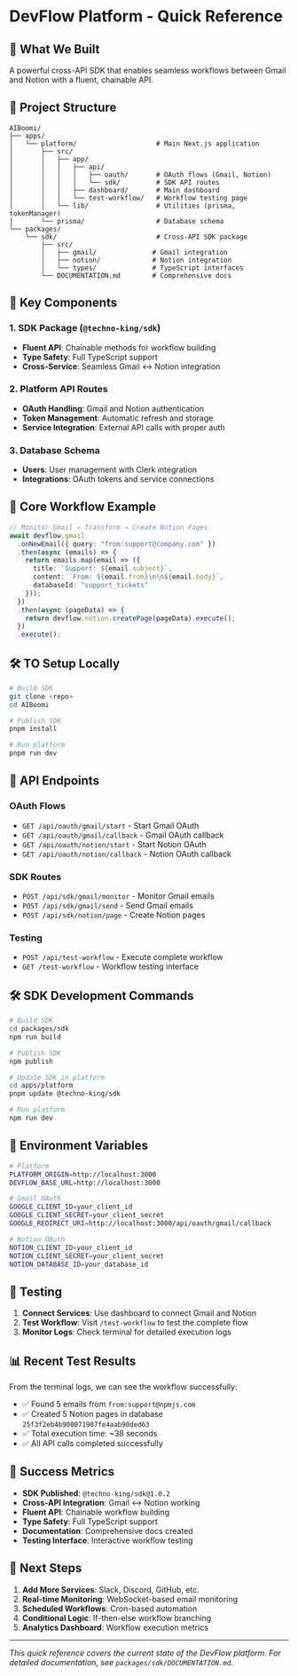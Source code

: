 # DevFlow Platform - Quick Reference

## 🚀 What We Built

A powerful cross-API SDK that enables seamless workflows between Gmail and Notion with a fluent, chainable API.

## 📁 Project Structure

```
AIBoomi/
├── apps/
│   └── platform/                    # Main Next.js application
│       ├── src/
│       │   ├── app/
│       │   │   ├── api/
│       │   │   │   ├── oauth/       # OAuth flows (Gmail, Notion)
│       │   │   │   └── sdk/         # SDK API routes
│       │   │   ├── dashboard/       # Main dashboard
│       │   │   └── test-workflow/   # Workflow testing page
│       │   └── lib/                 # Utilities (prisma, tokenManager)
│       └── prisma/                  # Database schema
└── packages/
    └── sdk/                         # Cross-API SDK package
        ├── src/
        │   ├── gmail/              # Gmail integration
        │   ├── notion/             # Notion integration
        │   └── types/              # TypeScript interfaces
        └── DOCUMENTATION.md        # Comprehensive docs
```

## 🔧 Key Components

### 1. SDK Package (`@techno-king/sdk`)
- **Fluent API**: Chainable methods for workflow building
- **Type Safety**: Full TypeScript support
- **Cross-Service**: Seamless Gmail ↔ Notion integration

### 2. Platform API Routes
- **OAuth Handling**: Gmail and Notion authentication
- **Token Management**: Automatic refresh and storage
- **Service Integration**: External API calls with proper auth

### 3. Database Schema
- **Users**: User management with Clerk integration
- **Integrations**: OAuth tokens and service connections

## 🎯 Core Workflow Example

```typescript
// Monitor Gmail → Transform → Create Notion Pages
await devflow.gmail
  .onNewEmail({ query: "from:support@company.com" })
  .then(async (emails) => {
    return emails.map(email => ({
      title: `Support: ${email.subject}`,
      content: `From: ${email.from}\n\n${email.body}`,
      databaseId: "support_tickets"
    }));
  })
  .then(async (pageData) => {
    return devflow.notion.createPage(pageData).execute();
  })
  .execute();
```

## 🛠️ TO Setup Locally

```bash
# Build SDK
git clone <repo>
cd AIBoomi

# Publish SDK
pnpm install

# Run platform
pnpm run dev
```

## 🔗 API Endpoints

### OAuth Flows
- `GET /api/oauth/gmail/start` - Start Gmail OAuth
- `GET /api/oauth/gmail/callback` - Gmail OAuth callback
- `GET /api/oauth/notion/start` - Start Notion OAuth
- `GET /api/oauth/notion/callback` - Notion OAuth callback

### SDK Routes
- `POST /api/sdk/gmail/monitor` - Monitor Gmail emails
- `POST /api/sdk/gmail/send` - Send Gmail emails
- `POST /api/sdk/notion/page` - Create Notion pages

### Testing
- `POST /api/test-workflow` - Execute complete workflow
- `GET /test-workflow` - Workflow testing interface

## 🛠️ SDK Development Commands

```bash
# Build SDK
cd packages/sdk
npm run build

# Publish SDK
npm publish

# Update SDK in platform
cd apps/platform
pnpm update @techno-king/sdk

# Run platform
npm run dev
```

## 🔑 Environment Variables

```bash
# Platform
PLATFORM_ORIGIN=http://localhost:3000
DEVFLOW_BASE_URL=http://localhost:3000

# Gmail OAuth
GOOGLE_CLIENT_ID=your_client_id
GOOGLE_CLIENT_SECRET=your_client_secret
GOOGLE_REDIRECT_URI=http://localhost:3000/api/oauth/gmail/callback

# Notion OAuth
NOTION_CLIENT_ID=your_client_id
NOTION_CLIENT_SECRET=your_client_secret
NOTION_DATABASE_ID=your_database_id
```

## 🧪 Testing

1. **Connect Services**: Use dashboard to connect Gmail and Notion
2. **Test Workflow**: Visit `/test-workflow` to test the complete flow
3. **Monitor Logs**: Check terminal for detailed execution logs

## 📊 Recent Test Results

From the terminal logs, we can see the workflow successfully:
- ✅ Found 5 emails from `from:support@npmjs.com`
- ✅ Created 5 Notion pages in database `25f3f2eb4b908071907fe4aab90ded63`
- ✅ Total execution time: ~38 seconds
- ✅ All API calls completed successfully

## 🎉 Success Metrics

- **SDK Published**: `@techno-king/sdk@1.0.2`
- **Cross-API Integration**: Gmail ↔ Notion working
- **Fluent API**: Chainable workflow building
- **Type Safety**: Full TypeScript support
- **Documentation**: Comprehensive docs created
- **Testing Interface**: Interactive workflow testing

## 🔮 Next Steps

1. **Add More Services**: Slack, Discord, GitHub, etc.
2. **Real-time Monitoring**: WebSocket-based email monitoring
3. **Scheduled Workflows**: Cron-based automation
4. **Conditional Logic**: If-then-else workflow branching
5. **Analytics Dashboard**: Workflow execution metrics

---

*This quick reference covers the current state of the DevFlow platform. For detailed documentation, see `packages/sdk/DOCUMENTATION.md`.*
